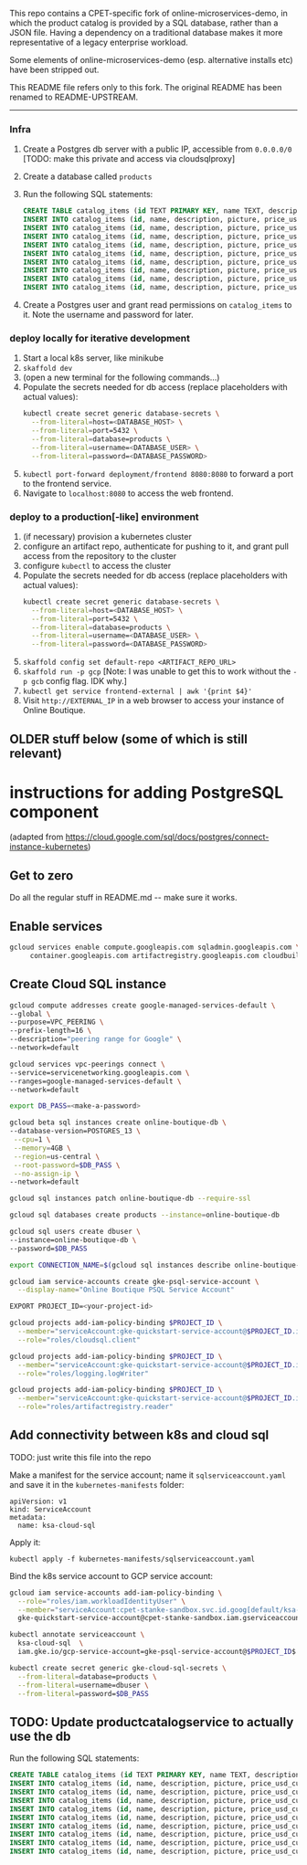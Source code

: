 This repo contains a CPET-specific fork of online-microservices-demo, in which the product catalog is provided by a SQL database, rather than a JSON file. Having a dependency on a traditional database makes it more representative of a legacy enterprise workload.

Some elements of online-microservices-demo (esp. alternative installs etc) have been stripped out.

This README file refers only to this fork. The original README has been renamed to README-UPSTREAM.

---

### Infra
1. Create a Postgres db server with a public IP, accessible from `0.0.0.0/0` [TODO: make this private and access via cloudsqlproxy]
2. Create a database called `products`
3. Run the following SQL statements:

    ```sql
    CREATE TABLE catalog_items (id TEXT PRIMARY KEY, name TEXT, description TEXT, picture TEXT, price_usd_currency_code TEXT, price_usd_units INTEGER, price_usd_nanos BIGINT, categories TEXT);
    INSERT INTO catalog_items (id, name, description, picture, price_usd_currency_code, price_usd_units, price_usd_nanos, categories) VALUES ('OLJCESPC7Z', 'Sunglasses', 'Add a modern touch to your outfits with these sleek aviator sunglasses.', '/static/img/products/sunglasses.jpg', 'USD', 19, 990000000, 'accessories');
    INSERT INTO catalog_items (id, name, description, picture, price_usd_currency_code, price_usd_units, price_usd_nanos, categories) VALUES ('66VCHSJNUP', 'Tank Top', 'Perfectly cropped cotton tank, with a scooped neckline.', '/static/img/products/tank-top.jpg', 'USD', 18, 990000000, 'clothing,tops');
    INSERT INTO catalog_items (id, name, description, picture, price_usd_currency_code, price_usd_units, price_usd_nanos, categories) VALUES ('1YMWWN1N4O', 'Watch', 'This gold-tone stainless steel watch will work with most of your outfits.', '/static/img/products/watch.jpg', 'USD', 109, 990000000, 'accessories');
    INSERT INTO catalog_items (id, name, description, picture, price_usd_currency_code, price_usd_units, price_usd_nanos, categories) VALUES ('L9ECAV7KIM', 'Loafers', 'A neat addition to your summer wardrobe.', '/static/img/products/loafers.jpg', 'USD', 89, 990000000, 'footwear');
    INSERT INTO catalog_items (id, name, description, picture, price_usd_currency_code, price_usd_units, price_usd_nanos, categories) VALUES ('2ZYFJ3GM2N', 'Hairdryer', 'This lightweight hairdryer has 3 heat and speed settings. Its perfect for travel.', '/static/img/products/hairdryer.jpg', 'USD', 24, 990000000, 'hair,beauty');
    INSERT INTO catalog_items (id, name, description, picture, price_usd_currency_code, price_usd_units, price_usd_nanos, categories) VALUES ('0PUK6V6EV0', 'Candle Holder', 'This small but intricate candle holder is an excellent gift.', '/static/img/products/candle-holder.jpg', 'USD', 18, 990000000, 'decor,home');
    INSERT INTO catalog_items (id, name, description, picture, price_usd_currency_code, price_usd_units, price_usd_nanos, categories) VALUES ('LS4PSXUNUM', 'Salt & Pepper Shakers', 'Add some flavor to your kitchen.', '/static/img/products/salt-and-pepper-shakers.jpg', 'USD', 18, 490000000, 'kitchen');
    INSERT INTO catalog_items (id, name, description, picture, price_usd_currency_code, price_usd_units, price_usd_nanos, categories) VALUES ('9SIQT8TOJO', 'Bamboo Glass Jar', 'This bamboo glass jar can hold 57 oz (1.7 l) and is perfect for any kitchen.', '/static/img/products/bamboo-glass-jar.jpg', 'USD', 5, 490000000, 'kitchen');
    INSERT INTO catalog_items (id, name, description, picture, price_usd_currency_code, price_usd_units, price_usd_nanos, categories) VALUES ('6E92ZMYYFZ', 'Mug', 'A simple mug with a mustard interior.', '/static/img/products/mug.jpg', 'USD', 8, 990000000, 'kitchen');
    ```
4. Create a Postgres user and grant read permissions on `catalog_items` to it. Note the username and password for later.


### deploy locally for iterative development

1. Start a local k8s server, like minikube
2. `skaffold dev`
3. (open a new terminal for the following commands...)
4. Populate the secrets needed for db access (replace placeholders with actual values):
    ```sh
    kubectl create secret generic database-secrets \
      --from-literal=host=<DATABASE_HOST> \
      --from-literal=port=5432 \
      --from-literal=database=products \
      --from-literal=username=<DATABASE_USER> \
      --from-literal=password=<DATABASE_PASSWORD>
    ```
5. `kubectl port-forward deployment/frontend 8080:8080` to forward a port to the frontend service.
6. Navigate to `localhost:8080` to access the web frontend.


### deploy to a production[-like] environment
1. (if necessary) provision a kubernetes cluster
2. configure an artifact repo, authenticate for pushing to it, and grant pull access from the repository to the cluster
3. configure `kubectl` to access the cluster
4. Populate the secrets needed for db access (replace placeholders with actual values):
    ```sh
    kubectl create secret generic database-secrets \
      --from-literal=host=<DATABASE_HOST> \
      --from-literal=port=5432 \
      --from-literal=database=products \
      --from-literal=username=<DATABASE_USER> \
      --from-literal=password=<DATABASE_PASSWORD>
    ```
5. `skaffold config set default-repo <ARTIFACT_REPO_URL>`
6. `skaffold run -p gcp` [Note: I was unable to get this to work without the `-p gcb` config flag. IDK why.]
7. `kubectl get service frontend-external | awk '{print $4}'`
8. Visit `http://EXTERNAL_IP` in a web browser to access your instance of Online Boutique.




## OLDER stuff below (some of which is still relevant)





# instructions for adding PostgreSQL component
(adapted from https://cloud.google.com/sql/docs/postgres/connect-instance-kubernetes)

## Get to zero
Do all the regular stuff in README.md -- make sure it works.

## Enable services

```sh
gcloud services enable compute.googleapis.com sqladmin.googleapis.com \
     container.googleapis.com artifactregistry.googleapis.com cloudbuild.googleapis.com
```

## Create Cloud SQL instance

```sh
gcloud compute addresses create google-managed-services-default \
--global \
--purpose=VPC_PEERING \
--prefix-length=16 \
--description="peering range for Google" \
--network=default
```

```sh
gcloud services vpc-peerings connect \
--service=servicenetworking.googleapis.com \
--ranges=google-managed-services-default \
--network=default
```

```sh
export DB_PASS=<make-a-password>
```

```sh
gcloud beta sql instances create online-boutique-db \
--database-version=POSTGRES_13 \
 --cpu=1 \
 --memory=4GB \
 --region=us-central \
 --root-password=$DB_PASS \
 --no-assign-ip \
--network=default
```

```sh
gcloud sql instances patch online-boutique-db --require-ssl
```

```sh
gcloud sql databases create products --instance=online-boutique-db
```

```sh
gcloud sql users create dbuser \
--instance=online-boutique-db \
--password=$DB_PASS
```

```sh
export CONNECTION_NAME=$(gcloud sql instances describe online-boutique-db --format='value(connectionName)')
```

```sh
gcloud iam service-accounts create gke-psql-service-account \
  --display-name="Online Boutique PSQL Service Account"
```

```sh
EXPORT PROJECT_ID=<your-project-id>
```

```sh
gcloud projects add-iam-policy-binding $PROJECT_ID \
  --member="serviceAccount:gke-quickstart-service-account@$PROJECT_ID.iam.gserviceaccount.com" \
  --role="roles/cloudsql.client"
```

```sh
gcloud projects add-iam-policy-binding $PROJECT_ID \
  --member="serviceAccount:gke-quickstart-service-account@$PROJECT_ID.iam.gserviceaccount.com" \
  --role="roles/logging.logWriter"
```

```sh
gcloud projects add-iam-policy-binding $PROJECT_ID \
  --member="serviceAccount:gke-quickstart-service-account@$PROJECT_ID.iam.gserviceaccount.com" \
  --role="roles/artifactregistry.reader"
```

## Add connectivity between k8s and cloud sql
TODO: just write this file into the repo

Make a manifest for the service account; name it `sqlserviceaccount.yaml` and save it in the `kubernetes-manifests` folder:
```
apiVersion: v1
kind: ServiceAccount
metadata:
  name: ksa-cloud-sql
```

Apply it:
```
kubectl apply -f kubernetes-manifests/sqlserviceaccount.yaml
```

Bind the k8s service account to GCP service account:

```sh
gcloud iam service-accounts add-iam-policy-binding \
  --role="roles/iam.workloadIdentityUser" \
  --member="serviceAccount:cpet-stanke-sandbox.svc.id.goog[default/ksa-cloud-sql]" \
  gke-quickstart-service-account@cpet-stanke-sandbox.iam.gserviceaccount.com
```

```sh
kubectl annotate serviceaccount \
  ksa-cloud-sql  \
  iam.gke.io/gcp-service-account=gke-psql-service-account@$PROJECT_ID$.iam.gserviceaccount.com
```

```sh
kubectl create secret generic gke-cloud-sql-secrets \
  --from-literal=database=products \
  --from-literal=username=dbuser \
  --from-literal=password=$DB_PASS
```

## TODO: Update productcatalogservice to actually use the db

Run the following SQL statements:

```sql
CREATE TABLE catalog_items (id TEXT PRIMARY KEY, name TEXT, description TEXT, picture TEXT, price_usd_currency_code TEXT, price_usd_units INTEGER, price_usd_nanos BIGINT, categories TEXT);
INSERT INTO catalog_items (id, name, description, picture, price_usd_currency_code, price_usd_units, price_usd_nanos, categories) VALUES ('OLJCESPC7Z', 'Sunglasses', 'Add a modern touch to your outfits with these sleek aviator sunglasses.', '/static/img/products/sunglasses.jpg', 'USD', 19, 990000000, 'accessories');
INSERT INTO catalog_items (id, name, description, picture, price_usd_currency_code, price_usd_units, price_usd_nanos, categories) VALUES ('66VCHSJNUP', 'Tank Top', 'Perfectly cropped cotton tank, with a scooped neckline.', '/static/img/products/tank-top.jpg', 'USD', 18, 990000000, 'clothing,tops');
INSERT INTO catalog_items (id, name, description, picture, price_usd_currency_code, price_usd_units, price_usd_nanos, categories) VALUES ('1YMWWN1N4O', 'Watch', 'This gold-tone stainless steel watch will work with most of your outfits.', '/static/img/products/watch.jpg', 'USD', 109, 990000000, 'accessories');
INSERT INTO catalog_items (id, name, description, picture, price_usd_currency_code, price_usd_units, price_usd_nanos, categories) VALUES ('L9ECAV7KIM', 'Loafers', 'A neat addition to your summer wardrobe.', '/static/img/products/loafers.jpg', 'USD', 89, 990000000, 'footwear');
INSERT INTO catalog_items (id, name, description, picture, price_usd_currency_code, price_usd_units, price_usd_nanos, categories) VALUES ('2ZYFJ3GM2N', 'Hairdryer', 'This lightweight hairdryer has 3 heat and speed settings. Its perfect for travel.', '/static/img/products/hairdryer.jpg', 'USD', 24, 990000000, 'hair,beauty');
INSERT INTO catalog_items (id, name, description, picture, price_usd_currency_code, price_usd_units, price_usd_nanos, categories) VALUES ('0PUK6V6EV0', 'Candle Holder', 'This small but intricate candle holder is an excellent gift.', '/static/img/products/candle-holder.jpg', 'USD', 18, 990000000, 'decor,home');
INSERT INTO catalog_items (id, name, description, picture, price_usd_currency_code, price_usd_units, price_usd_nanos, categories) VALUES ('LS4PSXUNUM', 'Salt & Pepper Shakers', 'Add some flavor to your kitchen.', '/static/img/products/salt-and-pepper-shakers.jpg', 'USD', 18, 490000000, 'kitchen');
INSERT INTO catalog_items (id, name, description, picture, price_usd_currency_code, price_usd_units, price_usd_nanos, categories) VALUES ('9SIQT8TOJO', 'Bamboo Glass Jar', 'This bamboo glass jar can hold 57 oz (1.7 l) and is perfect for any kitchen.', '/static/img/products/bamboo-glass-jar.jpg', 'USD', 5, 490000000, 'kitchen');
INSERT INTO catalog_items (id, name, description, picture, price_usd_currency_code, price_usd_units, price_usd_nanos, categories) VALUES ('6E92ZMYYFZ', 'Mug', 'A simple mug with a mustard interior.', '/static/img/products/mug.jpg', 'USD', 8, 990000000, 'kitchen');
```

